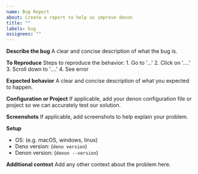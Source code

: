 ```yaml
---
name: Bug Report
about: Create a report to help us improve denon
title: ""
labels: bug
assignees: ""
---
```


**Describe the bug** A clear and concise description of what the bug is.

**To Reproduce** Steps to reproduce the behavior: 1\. Go to '...' 2\. Click on
'....' 3\. Scroll down to '....' 4\. See error

**Expected behavior** A clear and concise description of what you expected to
happen.

**Configuration or Project** If applicable, add your denon configuration file or
project so we can accurately test our solution.

**Screenshots** If applicable, add screenshots to help explain your problem.

**Setup**

- OS: (e.g. macOS, windows, linux)
- Deno version: (`deno version`)
- Denon version: (`denon --version`)

**Additional context** Add any other context about the problem here.
